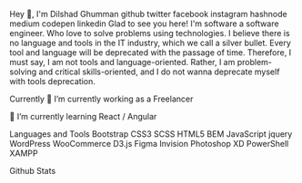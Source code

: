 Hey 👋, I'm Dilshad Ghumman
github twitter facebook instagram hashnode medium codepen linkedin
Glad to see you here!
I'm software a software engineer. Who love to solve problems using technologies. I believe there is no language and tools in the IT industry, which we call a silver bullet. Every tool and language will be deprecated with the passage of time. Therefore, I must say, I am not tools and language-oriented. Rather, I am problem-solving and critical skills-oriented, and I do not wanna deprecate myself with tools deprecation.


Currently
🔭 I’m currently working as a Freelancer 

🌱 I’m currently learning React / Angular



Languages and Tools
Bootstrap CSS3 SCSS HTML5 BEM JavaScript jquery WordPress WooCommerce D3.js Figma Invision Photoshop XD PowerShell XAMPP

Github Stats

